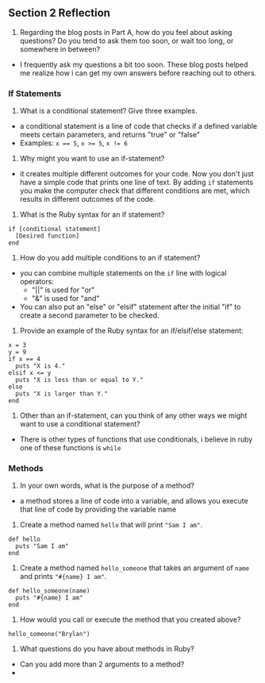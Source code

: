 ## Section 2 Reflection

1. Regarding the blog posts in Part A, how do you feel about asking questions? Do you tend to ask them too soon, or wait too long, or somewhere in between?
- I frequently ask my questions a bit too soon. These blog posts helped me realize how i can get my own answers before reaching out to others.
### If Statements

1. What is a conditional statement? Give three examples.
- a conditional statement is a line of code that checks if a defined variable meets certain parameters, and returns "true" or "false"
- Examples: `x == 5`, `x >= 5`, `x != 6`
1. Why might you want to use an if-statement?
- it creates multiple different outcomes for your code. Now you don't just have a simple code that prints one line of text. By adding `if` statements you make the computer check that different conditions are met, which results in different outcomes of the code.
1. What is the Ruby syntax for an if statement?
```
if [conditional statement]
  [Desired function]
end
```

1. How do you add multiple conditions to an if statement?
- you can combine multiple statements on the `if` line with logical operators:
  - "||" is used for "or"
  - "&" is used for "and"
- You can also put an "else" or "elsif" statement after the initial "if" to create a second parameter to be checked.

1. Provide an example of the Ruby syntax for an if/elsif/else statement:
```
x = 3
y = 9
if x == 4
  puts "X is 4."
elsif x <= y
  puts "X is less than or equal to Y."
else
  puts "X is larger than Y."
end
```
1. Other than an if-statement, can you think of any other ways we might want to use a conditional statement?
- There is other types of functions that use conditionals, i believe in ruby one of these functions is `while`
### Methods

1. In your own words, what is the purpose of a method?
- a method stores a line of code into a variable, and allows you execute that line of code by providing the variable name
1. Create a method named `hello` that will print `"Sam I am"`.
```
def hello
  puts "Sam I am"
end
```
1. Create a method named `hello_someone` that takes an argument of `name` and prints `"#{name} I am"`.
```
def hello_someone(name)
  puts "#{name} I am"
end
```
1. How would you call or execute the method that you created above?
```
hello_someone("Brylan")
```
1. What questions do you have about methods in Ruby?
- Can you add more than 2 arguments to a method?
- 
